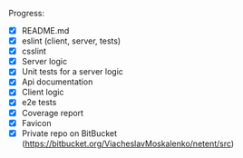Progress:
* [x] README.md
* [x] eslint (client, server, tests)
* [x] csslint
* [x] Server logic
* [x] Unit tests for a server logic
* [x] Api documentation
* [x] Client logic
* [x] e2e tests
* [x] Coverage report
* [x] Favicon
* [x] Private repo on BitBucket (https://bitbucket.org/ViacheslavMoskalenko/netent/src)
